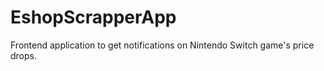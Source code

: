 # EshopScrapperApp

Frontend application to get notifications on Nintendo Switch game's price drops.
